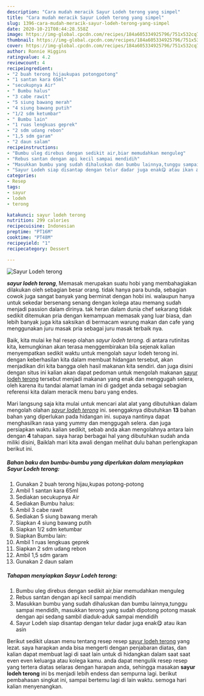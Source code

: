 ```yaml
---
description: "Cara mudah meracik Sayur Lodeh terong yang simpel"
title: "Cara mudah meracik Sayur Lodeh terong yang simpel"
slug: 1396-cara-mudah-meracik-sayur-lodeh-terong-yang-simpel
date: 2020-10-21T08:44:28.558Z
image: https://img-global.cpcdn.com/recipes/184a605334925796/751x532cq70/sayur-lodeh-terong-foto-resep-utama.jpg
thumbnail: https://img-global.cpcdn.com/recipes/184a605334925796/751x532cq70/sayur-lodeh-terong-foto-resep-utama.jpg
cover: https://img-global.cpcdn.com/recipes/184a605334925796/751x532cq70/sayur-lodeh-terong-foto-resep-utama.jpg
author: Ronnie Higgins
ratingvalue: 4.2
reviewcount: 4
recipeingredient:
- "2 buah terong hijaukupas potongpotong"
- "1 santan kara 65ml"
- "secukupnya Air"
- " Bumbu halus"
- "3 cabe rawit"
- "5 siung bawang merah"
- "4 siung bawang putih"
- "1/2 sdm ketumbar"
- " Bumbu lain"
- "1 ruas lengkuas geprek"
- "2 sdm udang rebon"
- "1,5 sdm garam"
- "2 daun salam"
recipeinstructions:
- "Bumbu uleg direbus dengan sedikit air,biar memudahkan menguleg"
- "Rebus santan dengan api kecil sampai mendidih"
- "Masukkan bumbu yang sudah dihaluskan dan bumbu lainnya,tunggu sampai mendidih, masukkan terong yang sudah dipotong potong masak dengan api sedang sambil diaduk-aduk sampai mendidih"
- "Sayur Lodeh siap disantap dengan telur dadar juga enak😋 atau ikan asin"
categories:
- Resep
tags:
- sayur
- lodeh
- terong

katakunci: sayur lodeh terong 
nutrition: 299 calories
recipecuisine: Indonesian
preptime: "PT16M"
cooktime: "PT48M"
recipeyield: "1"
recipecategory: Dessert

---
```



![Sayur Lodeh terong](https://img-global.cpcdn.com/recipes/184a605334925796/751x532cq70/sayur-lodeh-terong-foto-resep-utama.jpg)

<b><i>sayur lodeh terong</i></b>, Memasak merupakan suatu hobi yang membahagiakan dilakukan oleh sebagian besar orang. tidak hanya para bunda, sebagian cowok juga sangat banyak yang berminat dengan hobi ini. walaupun hanya untuk sekedar bersenang senang dengan kolega atau memang sudah menjadi passion dalam dirinya. tak heran dalam dunia chef sekarang tidak sedikit ditemukan pria dengan kemampuan memasak yang luar biasa, dan lebih banyak juga kita saksikan di bermacam warung makan dan cafe yang menggunakan juru masak pria sebagai juru masak terbaik nya.



Baik, kita mulai ke hal resep olahan <i>sayur lodeh terong</i>. di antara rutinitas kita, kemungkinan akan terasa menggembirakan bila sejenak kalian menyempatkan sedikit waktu untuk mengolah sayur lodeh terong ini. dengan keberhasilan kita dalam membuat hidangan tersebut, akan menjadikan diri kita bangga oleh hasil makanan kita sendiri. dan juga disini dengan situs ini kalian akan dapat pedoman untuk mengolah makanan <u>sayur lodeh terong</u> tersebut menjadi makanan yang enak dan menggugah selera, oleh karena itu tandai alamat laman ini di gadget anda sebagai sebagian referensi kita dalam meracik menu baru yang endes.


Mari langsung saja kita mulai untuk mencari alat alat yang dibutuhkan dalam mengolah olahan <u><i>sayur lodeh terong</i></u> ini. seenggaknya dibutuhkan <b>13</b> bahan bahan yang diperlukan pada hidangan ini. supaya nantinya dapat menghasilkan rasa yang yummy dan menggugah selera. dan juga persiapkan waktu kalian sedikit, sebab anda akan mengolahnya antara lain dengan <b>4</b> tahapan. saya harap berbagai hal yang dibutuhkan sudah anda miliki disini, Baiklah mari kita awali dengan melihat dulu bahan perlengkapan berikut ini.

<!--inarticleads1-->

##### Bahan baku dan bumbu-bumbu yang diperlukan dalam menyiapkan Sayur Lodeh terong:

1. Gunakan 2 buah terong hijau,kupas potong-potong
1. Ambil 1 santan kara 65ml
1. Sediakan secukupnya Air
1. Sediakan  Bumbu halus:
1. Ambil 3 cabe rawit
1. Sediakan 5 siung bawang merah
1. Siapkan 4 siung bawang putih
1. Siapkan 1/2 sdm ketumbar
1. Siapkan  Bumbu lain:
1. Ambil 1 ruas lengkuas geprek
1. Siapkan 2 sdm udang rebon
1. Ambil 1,5 sdm garam
1. Gunakan 2 daun salam




<!--inarticleads2-->

##### Tahapan menyiapkan Sayur Lodeh terong:

1. Bumbu uleg direbus dengan sedikit air,biar memudahkan menguleg
1. Rebus santan dengan api kecil sampai mendidih
1. Masukkan bumbu yang sudah dihaluskan dan bumbu lainnya,tunggu sampai mendidih, masukkan terong yang sudah dipotong potong masak dengan api sedang sambil diaduk-aduk sampai mendidih
1. Sayur Lodeh siap disantap dengan telur dadar juga enak😋 atau ikan asin




Berikut sedikit ulasan menu tentang resep resep <u>sayur lodeh terong</u> yang lezat. saya harapkan anda bisa mengerti dengan penjabaran diatas, dan kalian dapat membuat lagi di saat lain untuk di hidangkan dalam saat saat even even keluarga atau kolega kamu. anda dapat mengulik resep resep yang tertera diatas selaras dengan harapan anda, sehingga masakan <b>sayur lodeh terong</b> ini bs menjadi lebih endess dan sempurna lagi. berikut pembahasan singkat ini, sampai bertemu lagi di lain waktu. semoga hari kalian menyenangkan.

